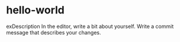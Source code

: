 # hello-world
exDescription 
In the editor, write a bit about yourself.
Write a commit message that describes your changes.
